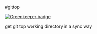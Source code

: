 #gittop

[![Greenkeeper badge](https://badges.greenkeeper.io/zhuangya/gittop.svg)](https://greenkeeper.io/)

get git top working directory in a sync way
